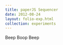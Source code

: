 ```yaml
---
title: paperJS Sequencer
date: 2012-08-24
layout: folio-exp.html
collection: experiments
---
```


Beep Boop Beep

